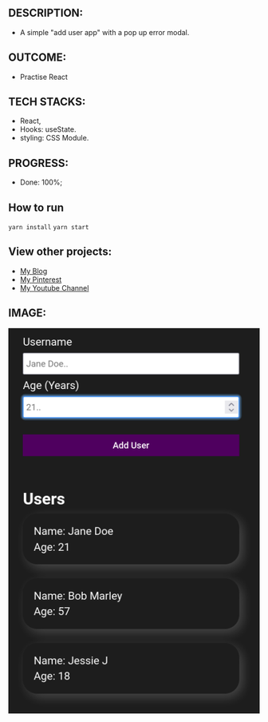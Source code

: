 
## DESCRIPTION:
- A simple "add user app" with a pop up error modal.

## OUTCOME:
- Practise React

## TECH STACKS:
- React,
- Hooks: useState.
- styling: CSS Module.

## PROGRESS:
- Done: 100%;

## How to run
`yarn install`
`yarn start`

## View other projects:
- [My Blog](https://hashnode.com/@marizoo)
- [My Pinterest](https://pin.it/16vGwjy)
- [My Youtube Channel](https://www.youtube.com/channel/UCfkbnM9WvHD3mjecBiGHCBQ/playlists)


## IMAGE:
![Screenshot of the site](./screenshots/67.react-app-user.png)
